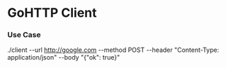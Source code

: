 # GoHTTP Client

### Use Case
./client --url http://google.com --method POST --header "Content-Type: application/json" --body "{"ok": true}"